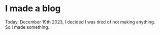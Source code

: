 # I made a blog
Today, December 19th 2023, I decided I was tired of not making anything. So I made something.